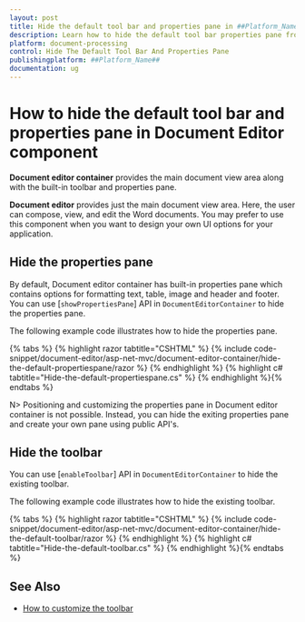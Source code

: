 ```yaml
---
layout: post
title: Hide the default tool bar and properties pane in ##Platform_Name## Document Editor Component
description: Learn how to hide the default tool bar properties pane from the Syncfusion ##Platform_Name## Document Editor Component
platform: document-processing
control: Hide The Default Tool Bar And Properties Pane
publishingplatform: ##Platform_Name##
documentation: ug
---
```


# How to hide the default tool bar and properties pane in Document Editor component

**Document editor container** provides the main document view area along with the built-in toolbar and properties pane.

**Document editor** provides just the main document view area. Here, the user can compose, view, and edit the Word documents. You may prefer to use this component when you want to design your own UI options for your application.

## Hide the properties pane

By default, Document editor container has built-in properties pane which contains options for formatting text, table, image and header and footer. You can use [`showPropertiesPane`] API in `DocumentEditorContainer` to hide the properties pane.

The following example code illustrates how to hide the properties pane.


{% tabs %}
{% highlight razor tabtitle="CSHTML" %}
{% include code-snippet/document-editor/asp-net-mvc/document-editor-container/hide-the-default-propertiespane/razor %}
{% endhighlight %}
{% highlight c# tabtitle="Hide-the-default-propertiespane.cs" %}
{% endhighlight %}{% endtabs %}

N> Positioning and customizing the properties pane in Document editor container is not possible. Instead, you can hide the exiting properties pane and create your own pane using public API's.

## Hide the toolbar

You can use [`enableToolbar`] API in `DocumentEditorContainer` to hide the existing toolbar.

The following example code illustrates how to hide the existing toolbar.


{% tabs %}
{% highlight razor tabtitle="CSHTML" %}
{% include code-snippet/document-editor/asp-net-mvc/document-editor-container/hide-the-default-toolbar/razor %}
{% endhighlight %}
{% highlight c# tabtitle="Hide-the-default-toolbar.cs" %}
{% endhighlight %}{% endtabs %}
## See Also

* [How to customize the toolbar](../how-to/customize-tool-bar)